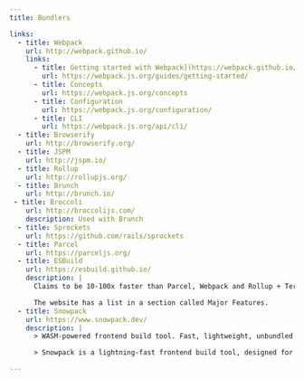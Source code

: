 ```yaml
---
title: Bundlers

links:
  - title: Webpack
    url: http://webpack.github.io/
    links:
      - title: Getting started with Webpack](https://webpack.github.io/docs/tutorials/getting-started/) or [Getting Started
        url: https://webpack.js.org/guides/getting-started/
      - title: Concepts
        url: https://webpack.js.org/concepts
      - title: Configuration
        url: https://webpack.js.org/configuration/
      - title: CLI
        url: https://webpack.js.org/api/cli/
  - title: Browserify
    url: http://browserify.org/
  - title: JSPM
    url: http://jspm.io/
  - title: Rollup
    url: http://rollupjs.org/
  - title: Brunch
    url: http://brunch.io/
 - title: Broccoli
    url: http://broccolijs.com/
    description: Used with Brunch
  - title: Sprockets
    url: https://github.com/rails/sprockets
  - title: Parcel
    url: https://parceljs.org/
  - title: ESBuild
    url: https://esbuild.github.io/
    description: |
      Claims to be 10-100x faster than Parcel, Webpack and Rollup + Terser.

      The website has a list in a section called Major Features.
  - title: Snowpack
    url: https://www.snowpack.dev/
    description: |
      > WASM-powered frontend build tool. Fast, lightweight, unbundled ESM

      > Snowpack is a lightning-fast frontend build tool, designed for the modern web. It is an alternative to heavier, more complex bundlers like webpack or Parcel in your development workflow. Snowpack leverages JavaScript's native module system (known as ESM) to avoid unnecessary work and stay fast no matter how big your project grows.

---
```

